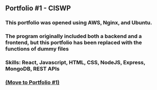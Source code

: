 <h2>Portfolio #1 - CISWP</h2>
<h3>This portfolio was opened using AWS, Nginx, and Ubuntu. </h3>
<h3>The program originally included both a backend and a frontend, but this portfolio has been replaced with the functions of dummy files </h3>
<h3>Skills: React, Javascript, HTML, CSS, NodeJS, Express, MongoDB, REST APIs </h3>
<h3><a href="http://52.14.28.67" target="_blank">(Move to Portfolio #1)</a> </h3>


<!--
**dwkim0507/dwkim0507** is a ✨ _special_ ✨ repository because its `README.md` (this file) appears on your GitHub profile.

Here are some ideas to get you started:

- 🔭 I’m currently working on ...
- 🌱 I’m currently learning ...
- 👯 I’m looking to collaborate on ...
- 🤔 I’m looking for help with ...
- 💬 Ask me about ...
- 📫 How to reach me: ...
- 😄 Pronouns: ...
- ⚡ Fun fact: ...
-->
